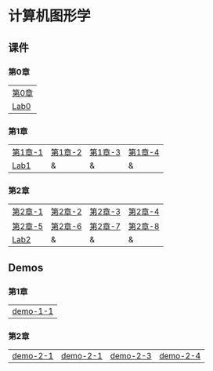# 计算机图形学

## 课件

### 第0章
|    | 
|---- |
|[第0章](./CourseWare/chapter-0.html)|
| [Lab0](./CourseWare/Chapter-1-lab0.md)|

### 第1章
|    |    |    |    |
|---- |---- |---- |---- |
|[第1章-1](./CourseWare/Chapter1/chapter-1-1.html)|[第1章-2](./CourseWare/Chapter1/chapter-1-2.html)|[第1章-3](./CourseWare/Chapter1/chapter-1-3.html)|[第1章-4](./CourseWare/Chapter1/chapter-1-4.html)|
|[Lab1](./CourseWare/Chapter1/Chapter-1-lab1.md)| & | & | & |

### 第2章

|    |    |    |    |
|---- |---- |---- |---- |
|[第2章-1](./CourseWare/Chapter2/chapter-2-1.html)|[第2章-2](./CourseWare/Chapter2/chapter-2-2.html)|[第2章-3](./CourseWare/Chapter2/chapter-2-3.html)|[第2章-4](./CourseWare/Chapter2/chapter-2-4.html)|
|[第2章-5](./CourseWare/Chapter2/chapter-2-5.html)|[第2章-6](./CourseWare/Chapter2/chapter-2-6.html)|[第2章-7](./CourseWare/Chapter2/chapter-2-7.html)|[第2章-8](./CourseWare/Chapter2/chapter-2-8.html)|
|[Lab2](./CourseWare/Chapter2/Chapter-2-lab2.md)| & | & | & |

## Demos
### 第1章
|    |
|---- |
|[demo-1-1](./demos/chap1-demo-1.html)|


### 第2章
|    |    |    |    |
|---- |---- |---- |---- |
|[demo-2-1](./demos/chap2-demo-1.html)|[demo-2-1](./demos/chap2-demo-1.html)|[demo-2-3](./demos/chap2-demo-3.html)|[demo-2-4](./demos/chap2-demo-4.html)|
